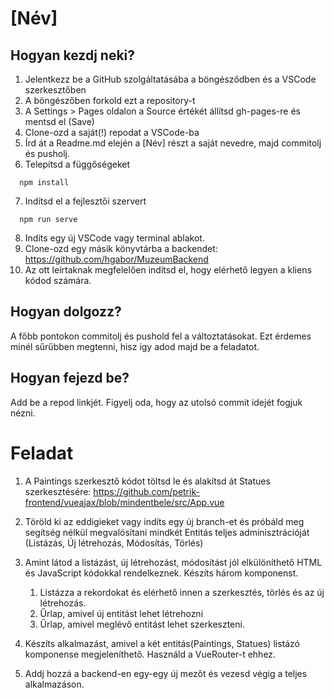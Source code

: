 # [Név]

## Hogyan kezdj neki?

1. Jelentkezz be a GitHub szolgáltatásába a böngésződben és a VSCode szerkesztőben
2. A böngészőben forkold ezt a repository-t
3. A Settings > Pages oldalon a Source értékét állítsd gh-pages-re és mentsd el (Save)
4. Clone-ozd a saját(!) repodat a VSCode-ba
5. Írd át a Readme.md elején a [Név] részt a saját nevedre, majd commitolj és pusholj.
6. Telepítsd a függőségeket
```
  npm install
```
7. Indítsd el a fejlesztői szervert
```
  npm run serve
```
8. Indíts egy új VSCode vagy terminal ablakot.
9. Clone-ozd egy másik könyvtárba a backendet: https://github.com/hgabor/MuzeumBackend
10. Az ott leírtaknak megfelelően indítsd el, hogy elérhető legyen a kliens kódod számára.

## Hogyan dolgozz?

A főbb pontokon commitolj és pushold fel a változtatásokat. Ezt érdemes minél sűrűbben megtenni, hisz így adod majd be a feladatot.

## Hogyan fejezd be?

Add be a repod linkjét. Figyelj oda, hogy az utolsó commit idejét fogjuk nézni.

# Feladat

1. A Paintings szerkesztő kódot töltsd le és alakítsd át Statues szerkesztésére:
https://github.com/petrik-frontend/vueajax/blob/mindentbele/src/App.vue

2. Töröld ki az eddigieket vagy indíts egy új branch-et és próbáld meg segítség nélkül megvalósítani mindkét Entitás teljes adminisztrációját (Listázás, Új létrehozás, Módosítás, Törlés)

3. Amint látod a listázást, új létrehozást, módosítást jól elkülöníthető HTML és JavaScript kódokkal rendelkeznek. Készíts három komponenst.
    1. Listázza a rekordokat és elérhető innen a szerkesztés, törlés és az új létrehozás.
    2. Űrlap, amivel új entitást lehet létrehozni
    3. Űrlap, amivel meglévő entitást lehet szerkeszteni.

4. Készíts alkalmazást, amivel a két entitás(Paintings, Statues) listázó komponense megjeleníthető. Használd a VueRouter-t ehhez.

5. Addj hozzá a backend-en egy-egy új mezőt és vezesd végig a teljes alkalmazáson.
